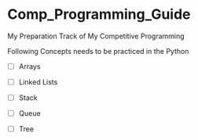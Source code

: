 # Comp_Programming_Guide

My Preparation Track of My Competitive Programming

Following Concepts needs to be practiced in the Python

- [ ] Arrays
- [ ] Linked Lists
- [ ] Stack
- [ ] Queue
- [ ] Tree




